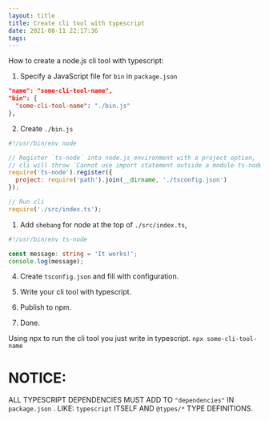 ```yaml
---
layout: title
title: Create cli tool with typescript
date: 2021-08-11 22:17:36
tags:
---
```


How to create a node.js cli tool with typescript:

1. Specify a JavaScript file for `bin` in `package.json`

``` JSON
"name": "some-cli-tool-name",
"bin": {
  "some-cli-tool-name": "./bin.js"
},
```

2. Create `./bin.js`

``` js
#!/usr/bin/env node

// Register `ts-node` into node.js environment with a project option,
// cli will throw `Cannot use import statement outside a module ts-node` if `project` not is not found.
require('ts-node').register({
  project: require('path').join(__dirname, './tsconfig.json')
});

// Run cli
require('./src/index.ts');

```

1. Add `shebang` for node at the top of `./src/index.ts`, 

```ts
#!/usr/bin/env ts-node

const message: string = 'It works!';
console.log(message);
```

4. Create `tsconfig.json` and fill with configuration.

5. Write your cli tool with typescript.

6. Publish to npm.

7. Done.

Using npx to run the cli tool you just write in typescript.
`npx some-cli-tool-name`

# NOTICE:

ALL TYPESCRIPT DEPENDENCIES MUST ADD TO `"dependencies"` IN `package.json` . LIKE: `typescript` ITSELF AND `@types/*` TYPE DEFINITIONS.


